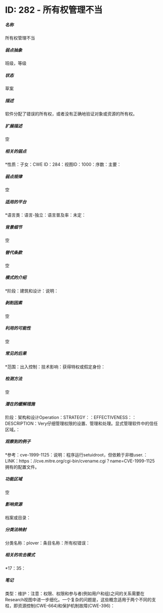 # ID: 282 - 所有权管理不当
<h5>名称</h5>所有权管理不当
<h5>弱点抽象</h5>班级，等级
<h5>状态</h5>草案
<h5>描述</h5>软件分配了错误的所有权，或者没有正确地验证对象或资源的所有权。
<h5>扩展描述</h5>空
<h5>相关的弱点</h5>*性质：子女：CWE ID：284：视图ID：1000：序数：主要：
<h5>弱点规律</h5>空
<h5>适用的平台</h5>*语言类：语言-独立：语言普及率：未定：
<h5>背景细节</h5>空
<h5>替代条款</h5>空
<h5>模式的介绍</h5>*阶段：建筑和设计：说明：
<h5>剥削因素</h5>空
<h5>利用的可能性</h5>空
<h5>常见的后果</h5>*范围：出入控制：技术影响：获得特权或假定身份：
<h5>检测方法</h5>空
<h5>潜在的缓解措施</h5>阶段：架构和设计Operation：STRATEGY：：EFFECTIVENESS：：DESCRIPTION：Very仔细管理权限的设置、管理和处理。显式管理软件中的信任区域。：
<h5>观察到的例子</h5>*参考：cve-1999-1125：说明：程序运行setuidroot，但依赖于非根user.：LINK：https：//cve.mitre.org/cgi-bin/cvename.cgi？name=CVE-1999-1125拥有的配置文件。
<h5>功能区域</h5>空
<h5>影响资源</h5>档案或目录：
<h5>分类法映射</h5>分类名称：plover：条目名称：所有权错误：
<h5>相关的攻击模式</h5>*17：35：
<h5>笔记</h5>类型：维护：注意：权限、权限和参与者(例如用户和组)之间的关系需要在Research视图中进一步细化。一个复杂的问题是，这些概念适用于两个不同的支柱，即资源控制(CWE-664)和保护机制故障(CWE-396)：

